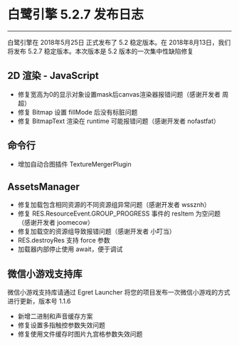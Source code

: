 # 白鹭引擎 5.2.7 发布日志


---


白鹭引擎在 2018年5月25日 正式发布了 5.2 稳定版本。在 2018年8月13日，我们将发布 5.2.7 稳定版本。本次版本是 5.2 版本的一次集中性缺陷修复


## 2D 渲染 - JavaScript 

* 修复宽高为0的显示对象设置mask后canvas渲染器报错问题（感谢开发者 周超）
* 修复 Bitmap 设置 fillMode 后没有标脏问题
* 修复 BitmapText 渲染在 runtime 可能报错问题（感谢开发者 nofastfat）

## 命令行

* 增加自动合图插件 TextureMergerPlugin

## AssetsManager

* 修复加载包含相同资源的不同资源组异常问题（感谢开发者 wssznh）
* 修复 RES.ResourceEvent.GROUP_PROGRESS 事件的 resItem 为空问题（感谢开发者 joomecow）
* 修复加载空的资源组导致报错问题（感谢开发者 小叮当）
* RES.destroyRes 支持 force 参数
* 加载器内部停止使用 await，便于调试

## 微信小游戏支持库

微信小游戏支持库请通过 Egret Launcher 将您的项目发布一次微信小游戏的方式进行更新，版本号 1.1.6

* 新增二进制和声音缓存方案
* 修复设置多指触控参数失效问题
* 修复使用文件缓存时图片九宫格参数失效问题